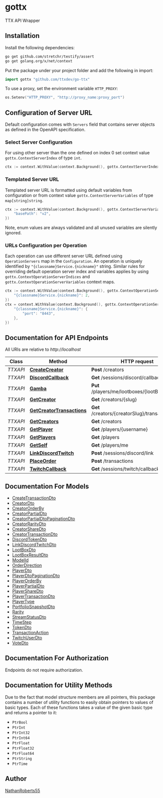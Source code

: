 # gottx

TTX API Wrapper

## Installation

Install the following dependencies:

```sh
go get github.com/stretchr/testify/assert
go get golang.org/x/net/context
```

Put the package under your project folder and add the following in import:

```go
import gottx "github.com/ttxdev/go-ttx"
```

To use a proxy, set the environment variable `HTTP_PROXY`:

```go
os.Setenv("HTTP_PROXY", "http://proxy_name:proxy_port")
```

## Configuration of Server URL

Default configuration comes with `Servers` field that contains server objects as defined in the OpenAPI specification.

### Select Server Configuration

For using other server than the one defined on index 0 set context value `gottx.ContextServerIndex` of type `int`.

```go
ctx := context.WithValue(context.Background(), gottx.ContextServerIndex, 1)
```

### Templated Server URL

Templated server URL is formatted using default variables from configuration or from context value `gottx.ContextServerVariables` of type `map[string]string`.

```go
ctx := context.WithValue(context.Background(), gottx.ContextServerVariables, map[string]string{
	"basePath": "v2",
})
```

Note, enum values are always validated and all unused variables are silently ignored.

### URLs Configuration per Operation

Each operation can use different server URL defined using `OperationServers` map in the `Configuration`.
An operation is uniquely identified by `"{classname}Service.{nickname}"` string.
Similar rules for overriding default operation server index and variables applies by using `gottx.ContextOperationServerIndices` and `gottx.ContextOperationServerVariables` context maps.

```go
ctx := context.WithValue(context.Background(), gottx.ContextOperationServerIndices, map[string]int{
	"{classname}Service.{nickname}": 2,
})
ctx = context.WithValue(context.Background(), gottx.ContextOperationServerVariables, map[string]map[string]string{
	"{classname}Service.{nickname}": {
		"port": "8443",
	},
})
```

## Documentation for API Endpoints

All URIs are relative to *http://localhost*

Class | Method | HTTP request | Description
------------ | ------------- | ------------- | -------------
*TTXAPI* | [**CreateCreator**](docs/TTXAPI.md#createcreator) | **Post** /creators | 
*TTXAPI* | [**DiscordCallback**](docs/TTXAPI.md#discordcallback) | **Get** /sessions/discord/callback | 
*TTXAPI* | [**Gamba**](docs/TTXAPI.md#gamba) | **Put** /players/me/lootboxes/{lootBoxId}/open | 
*TTXAPI* | [**GetCreator**](docs/TTXAPI.md#getcreator) | **Get** /creators/{slug} | 
*TTXAPI* | [**GetCreatorTransactions**](docs/TTXAPI.md#getcreatortransactions) | **Get** /creators/{creatorSlug}/transactions | 
*TTXAPI* | [**GetCreators**](docs/TTXAPI.md#getcreators) | **Get** /creators | 
*TTXAPI* | [**GetPlayer**](docs/TTXAPI.md#getplayer) | **Get** /players/{username} | 
*TTXAPI* | [**GetPlayers**](docs/TTXAPI.md#getplayers) | **Get** /players | 
*TTXAPI* | [**GetSelf**](docs/TTXAPI.md#getself) | **Get** /players/me | 
*TTXAPI* | [**LinkDiscordTwitch**](docs/TTXAPI.md#linkdiscordtwitch) | **Post** /sessions/discord/link | 
*TTXAPI* | [**PlaceOrder**](docs/TTXAPI.md#placeorder) | **Post** /transactions | 
*TTXAPI* | [**TwitchCallback**](docs/TTXAPI.md#twitchcallback) | **Get** /sessions/twitch/callback | 


## Documentation For Models

 - [CreateTransactionDto](docs/CreateTransactionDto.md)
 - [CreatorDto](docs/CreatorDto.md)
 - [CreatorOrderBy](docs/CreatorOrderBy.md)
 - [CreatorPartialDto](docs/CreatorPartialDto.md)
 - [CreatorPartialDtoPaginationDto](docs/CreatorPartialDtoPaginationDto.md)
 - [CreatorRarityDto](docs/CreatorRarityDto.md)
 - [CreatorShareDto](docs/CreatorShareDto.md)
 - [CreatorTransactionDto](docs/CreatorTransactionDto.md)
 - [DiscordTokenDto](docs/DiscordTokenDto.md)
 - [LinkDiscordTwitchDto](docs/LinkDiscordTwitchDto.md)
 - [LootBoxDto](docs/LootBoxDto.md)
 - [LootBoxResultDto](docs/LootBoxResultDto.md)
 - [ModelId](docs/ModelId.md)
 - [OrderDirection](docs/OrderDirection.md)
 - [PlayerDto](docs/PlayerDto.md)
 - [PlayerDtoPaginationDto](docs/PlayerDtoPaginationDto.md)
 - [PlayerOrderBy](docs/PlayerOrderBy.md)
 - [PlayerPartialDto](docs/PlayerPartialDto.md)
 - [PlayerShareDto](docs/PlayerShareDto.md)
 - [PlayerTransactionDto](docs/PlayerTransactionDto.md)
 - [PlayerType](docs/PlayerType.md)
 - [PortfolioSnapshotDto](docs/PortfolioSnapshotDto.md)
 - [Rarity](docs/Rarity.md)
 - [StreamStatusDto](docs/StreamStatusDto.md)
 - [TimeStep](docs/TimeStep.md)
 - [TokenDto](docs/TokenDto.md)
 - [TransactionAction](docs/TransactionAction.md)
 - [TwitchUserDto](docs/TwitchUserDto.md)
 - [VoteDto](docs/VoteDto.md)


## Documentation For Authorization

Endpoints do not require authorization.


## Documentation for Utility Methods

Due to the fact that model structure members are all pointers, this package contains
a number of utility functions to easily obtain pointers to values of basic types.
Each of these functions takes a value of the given basic type and returns a pointer to it:

* `PtrBool`
* `PtrInt`
* `PtrInt32`
* `PtrInt64`
* `PtrFloat`
* `PtrFloat32`
* `PtrFloat64`
* `PtrString`
* `PtrTime`

## Author
[NathanRoberts55](https://github.com/nathanroberts55)